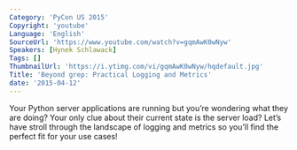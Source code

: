 ```yaml
---
Category: 'PyCon US 2015'
Copyright: 'youtube'
Language: 'English'
SourceUrl: 'https://www.youtube.com/watch?v=gqmAwK0wNyw'
Speakers: [Hynek Schlawack]
Tags: []
ThumbnailUrl: 'https://i.ytimg.com/vi/gqmAwK0wNyw/hqdefault.jpg'
Title: 'Beyond grep: Practical Logging and Metrics'
date: '2015-04-12'
---
```

Your Python server applications are running but you’re wondering what they are doing?  Your only clue about their current state is the server load?  Let’s have stroll through the landscape of logging and metrics so you’ll find the perfect fit for your use cases!
